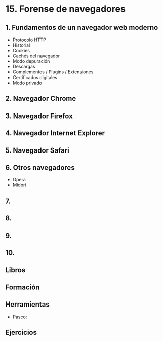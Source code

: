 # 15. Forense de navegadores

## 1. Fundamentos de un navegador web moderno
+ Protocolo HTTP
+ Historial
+ Cookies
+ Cachés del navegador
+ Modo depuración
+ Descargas
+ Complementos / Plugins / Extensiones
+ Certificados digitales
+ Modo privado

## 2. Navegador Chrome

## 3. Navegador Firefox

## 4. Navegador Internet Explorer

## 5. Navegador Safari

## 6. Otros navegadores
+ Opera
+ Midori

## 7. 

## 8. 

## 9.

## 10. 

## Libros

## Formación

## Herramientas
+ Pasco: 
## Ejercicios
